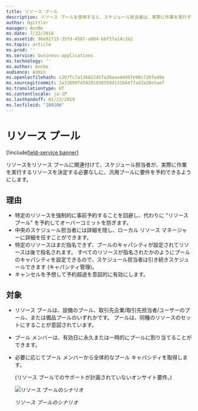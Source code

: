 ```yaml
---
title: リソース プール
description: リソース プールを使用すると、スケジュール担当者は、実際に作業を実行するリソースを決定する必要なしに、汎用プールに作業を予約できます。
author: Dgittler
manager: AnnBe
ms.date: 7/22/2018
ms.assetid: 96e82715-35fd-4587-a004-bbf57a14c1b2
ms.topic: article
ms.prod: ''
ms.service: business-applications
ms.technology: ''
ms.author: Annbe
audience: Admin
ms.openlocfilehash: c2b7fc7a136622d5fa38aae44d97e98c720fed8e
ms.sourcegitcommit: 1a326997459281936558d131b647fad3a28e5aef
ms.translationtype: HT
ms.contentlocale: ja-JP
ms.lasthandoff: 01/23/2019
ms.locfileid: "288106"
---
```

#  <a name="resource-pools"></a>リソース プール

[!include[field-service banner](../../../includes/field-service.md)]



リソースをリソース プールに関連付けて、スケジュール担当者が、実際に作業を実行するリソースを決定する必要なしに、汎用プールに要件を予約できるようにします。

## <a name="why"></a>理由

- 特定のリソースを強制的に事前予約することを回避し、代わりに "リソース プール" を予約してオーバーコミットを防ぎます。
- 中央のスケジュール担当者には詳細を隠し、ローカル リソース マネージャーに詳細を任すことができます。
- 特定のリソースはまだ指名できず、プールのキャパシティが設定されてリソースは後で指名されます。 すべてのリソースが指名されたかのようにプールのキャパシティを設定できるので、スケジュール担当者は引き続きスケジュールできます (キャパシティ管理)。
- キャンセルを予想して予約超過を意図的に有効にします。

## <a name="what"></a>対象

- リソース プールは、設備のプール、取引先企業/取引先担当者/ユーザーのプール、または備品プールのいずれかです。 プールは、同種のリソースのセットにすることが意図されています。
- プール メンバーは、有効日に永久または一時的にプールに割り当てることができます。
- 必要に応じてプール メンバーから全体的なプール キャパシティを取得します。 </br>

  (リソース プールでのサポートが計画されていないオンサイト要件。)

  ![リソース プールのシナリオ](media/ResourcePools.png "リソース プールのシナリオ")
  
  *リソース プールのシナリオ*
